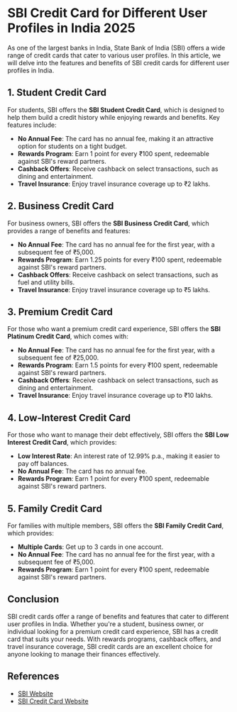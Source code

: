 **SBI Credit Card for Different User Profiles in India 2025**
===========================================================

As one of the largest banks in India, State Bank of India (SBI) offers a wide range of credit cards that cater to various user profiles. In this article, we will delve into the features and benefits of SBI credit cards for different user profiles in India.

**1. Student Credit Card**
-------------------------

For students, SBI offers the **SBI Student Credit Card**, which is designed to help them build a credit history while enjoying rewards and benefits. Key features include:

*   **No Annual Fee**: The card has no annual fee, making it an attractive option for students on a tight budget.
*   **Rewards Program**: Earn 1 point for every ₹100 spent, redeemable against SBI's reward partners.
*   **Cashback Offers**: Receive cashback on select transactions, such as dining and entertainment.
*   **Travel Insurance**: Enjoy travel insurance coverage up to ₹2 lakhs.

**2. Business Credit Card**
-------------------------

For business owners, SBI offers the **SBI Business Credit Card**, which provides a range of benefits and features:

*   **No Annual Fee**: The card has no annual fee for the first year, with a subsequent fee of ₹5,000.
*   **Rewards Program**: Earn 1.25 points for every ₹100 spent, redeemable against SBI's reward partners.
*   **Cashback Offers**: Receive cashback on select transactions, such as fuel and utility bills.
*   **Travel Insurance**: Enjoy travel insurance coverage up to ₹5 lakhs.

**3. Premium Credit Card**
-------------------------

For those who want a premium credit card experience, SBI offers the **SBI Platinum Credit Card**, which comes with:

*   **No Annual Fee**: The card has no annual fee for the first year, with a subsequent fee of ₹25,000.
*   **Rewards Program**: Earn 1.5 points for every ₹100 spent, redeemable against SBI's reward partners.
*   **Cashback Offers**: Receive cashback on select transactions, such as dining and entertainment.
*   **Travel Insurance**: Enjoy travel insurance coverage up to ₹10 lakhs.

**4. Low-Interest Credit Card**
------------------------------

For those who want to manage their debt effectively, SBI offers the **SBI Low Interest Credit Card**, which provides:

*   **Low Interest Rate**: An interest rate of 12.99% p.a., making it easier to pay off balances.
*   **No Annual Fee**: The card has no annual fee.
*   **Rewards Program**: Earn 1 point for every ₹100 spent, redeemable against SBI's reward partners.

**5. Family Credit Card**
-------------------------

For families with multiple members, SBI offers the **SBI Family Credit Card**, which provides:

*   **Multiple Cards**: Get up to 3 cards in one account.
*   **No Annual Fee**: The card has no annual fee for the first year, with a subsequent fee of ₹5,000.
*   **Rewards Program**: Earn 1 point for every ₹100 spent, redeemable against SBI's reward partners.

**Conclusion**
----------

SBI credit cards offer a range of benefits and features that cater to different user profiles in India. Whether you're a student, business owner, or individual looking for a premium credit card experience, SBI has a credit card that suits your needs. With rewards programs, cashback offers, and travel insurance coverage, SBI credit cards are an excellent choice for anyone looking to manage their finances effectively.

**References**
--------------

*   [SBI Website](https://www.sbi.co.in/)
*   [SBI Credit Card Website](https://creditcard.sbi.co.in/)